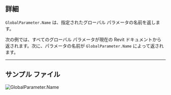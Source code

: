 ## 詳細
`GlobalParameter.Name` は、指定されたグローバル パラメータの名前を返します。

次の例では、すべてのグローバル パラメータが現在の Revit ドキュメントから返されます。次に、パラメータの名前が `GlobalParameter.Name` によって返されます。
___
## サンプル ファイル

![GlobalParameter.Name](./Revit.Elements.GlobalParameter.Name_img.jpg)
